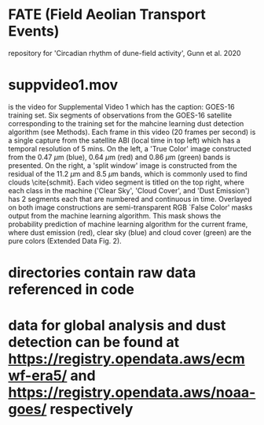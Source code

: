# FATE (Field Aeolian Transport Events)
repository for 'Circadian rhythm of dune-field activity', Gunn et al. 2020

# suppvideo1.mov 
is the video for Supplemental Video 1 which has the caption:
GOES-16 training set. Six segments of observations from the GOES-16 satellite corresponding to the training set for the mahcine learning dust detection algorithm (see Methods). Each frame in this video (20 frames per second) is a single capture from the satellite ABI (local time in top left) which has a temporal resolution of 5 mins. On the left, a 'True Color' image constructed from the 0.47 $\mu$m (blue), 0.64 $\mu$m (red) and 0.86 $\mu$m (green) bands is presented. On the right, a 'split window' image is constructed from the residual of the 11.2 $\mu$m and 8.5 $\mu$m bands, which is commonly used to find clouds \cite{schmit}. Each video segment is titled on the top right, where each class in the machine ('Clear Sky', 'Cloud Cover', and 'Dust Emission') has 2 segments each that are numbered and continuous in time. Overlayed on both image constructions are semi-transparent RGB `False Color' masks output from the machine learning algorithm. This mask shows the probability prediction of machine learning algorithm for the current frame, where dust emission (red), clear sky (blue) and cloud cover (green) are the pure colors (Extended Data Fig. 2).

# directories contain raw data referenced in code

# data for global analysis and dust detection can be found at https://registry.opendata.aws/ecmwf-era5/ and https://registry.opendata.aws/noaa-goes/ respectively
